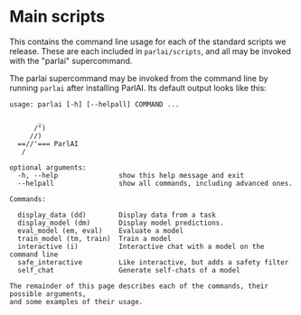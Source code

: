 # Main scripts

This contains the command line usage for each of the standard scripts we
release. These are each included in `parlai/scripts`, and all may
be invoked with the "parlai" supercommand.

The parlai supercommand may be invoked from the command line by running
`parlai` after installing ParlAI. Its default output looks like this:

```none
usage: parlai [-h] [--helpall] COMMAND ...

       _
      /")
     //)
  ==//'=== ParlAI
   /

optional arguments:
  -h, --help               show this help message and exit
  --helpall                show all commands, including advanced ones.

Commands:

  display_data (dd)        Display data from a task
  display_model (dm)       Display model predictions.
  eval_model (em, eval)    Evaluate a model
  train_model (tm, train)  Train a model
  interactive (i)          Interactive chat with a model on the command line
  safe_interactive         Like interactive, but adds a safety filter
  self_chat                Generate self-chats of a model

The remainder of this page describes each of the commands, their possible arguments,
and some examples of their usage.
```

```{include} cli_usage.inc
```
